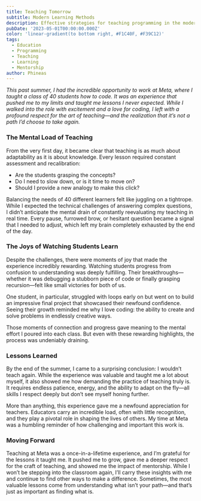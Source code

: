 ```yaml
---
title: Teaching Tomorrow
subtitle: Modern Learning Methods
description: Effective strategies for teaching programming in the modern era
pubDate: '2023-05-01T00:00:00.000Z'
color: 'linear-gradient(to bottom right, #F1C40F, #F39C12)'
tags:
  - Education
  - Programming
  - Teaching
  - Learning
  - Mentorship
author: Phineas
---
```


_This past summer, I had the incredible opportunity to work at Meta, where I taught a class of 40 students how to code. It was an experience that pushed me to my limits and taught me lessons I never expected. While I walked into the role with excitement and a love for coding, I left with a profound respect for the art of teaching—and the realization that it’s not a path I’d choose to take again._

### The Mental Load of Teaching
From the very first day, it became clear that teaching is as much about adaptability as it is about knowledge. Every lesson required constant assessment and recalibration:  
- Are the students grasping the concepts?  
- Do I need to slow down, or is it time to move on?  
- Should I provide a new analogy to make this click?  

Balancing the needs of 40 different learners felt like juggling on a tightrope. While I expected the technical challenges of answering complex questions, I didn’t anticipate the mental drain of constantly reevaluating my teaching in real time. Every pause, furrowed brow, or hesitant question became a signal that I needed to adjust, which left my brain completely exhausted by the end of the day.

### The Joys of Watching Students Learn
Despite the challenges, there were moments of joy that made the experience incredibly rewarding. Watching students progress from confusion to understanding was deeply fulfilling. Their breakthroughs—whether it was debugging a stubborn piece of code or finally grasping recursion—felt like small victories for both of us.

One student, in particular, struggled with loops early on but went on to build an impressive final project that showcased their newfound confidence. Seeing their growth reminded me why I love coding: the ability to create and solve problems in endlessly creative ways.

Those moments of connection and progress gave meaning to the mental effort I poured into each class. But even with these rewarding highlights, the process was undeniably draining.

### Lessons Learned
By the end of the summer, I came to a surprising conclusion: I wouldn’t teach again. While the experience was valuable and taught me a lot about myself, it also showed me how demanding the practice of teaching truly is. It requires endless patience, energy, and the ability to adapt on the fly—all skills I respect deeply but don’t see myself honing further.

More than anything, this experience gave me a newfound appreciation for teachers. Educators carry an incredible load, often with little recognition, and they play a pivotal role in shaping the lives of others. My time at Meta was a humbling reminder of how challenging and important this work is.

### Moving Forward
Teaching at Meta was a once-in-a-lifetime experience, and I’m grateful for the lessons it taught me. It pushed me to grow, gave me a deeper respect for the craft of teaching, and showed me the impact of mentorship. While I won’t be stepping into the classroom again, I’ll carry these insights with me and continue to find other ways to make a difference. Sometimes, the most valuable lessons come from understanding what isn’t your path—and that’s just as important as finding what is.
